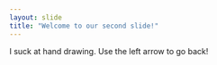 ```yaml
---
layout: slide
title: "Welcome to our second slide!"
---
```

I suck at hand drawing.
Use the left arrow to go back!
